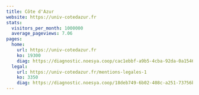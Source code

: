 ```yaml
---
title: Côte d'Azur
website: https://univ-cotedazur.fr
stats:
  visitors_per_month: 1000000
  average_pageviews: 7.06
pages:
  home: 
    url: https://univ-cotedazur.fr
    ko: 19300
    diag: https://diagnostic.noesya.coop/cac1ebbf-a9b5-4cba-92da-0a1546b748ca
  legal: 
    url: https://univ-cotedazur.fr/mentions-legales-1
    ko: 3350
    diag: https://diagnostic.noesya.coop/18deb749-6b02-408c-a251-73756bae2e51
---
```

